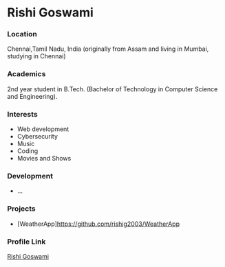 # Rishi Goswami

### Location

Chennai,Tamil Nadu, India (originally from Assam and living in Mumbai, studying in Chennai)

### Academics

2nd year student in B.Tech. (Bachelor of Technology in Computer Science and Engineering).

### Interests

- Web development
- Cybersecurity
- Music
- Coding
- Movies and Shows

### Development

- ...

### Projects

- [WeatherApp]https://github.com/rishig2003/WeatherApp


### Profile Link

[Rishi Goswami](https://github.com/rishig2003)